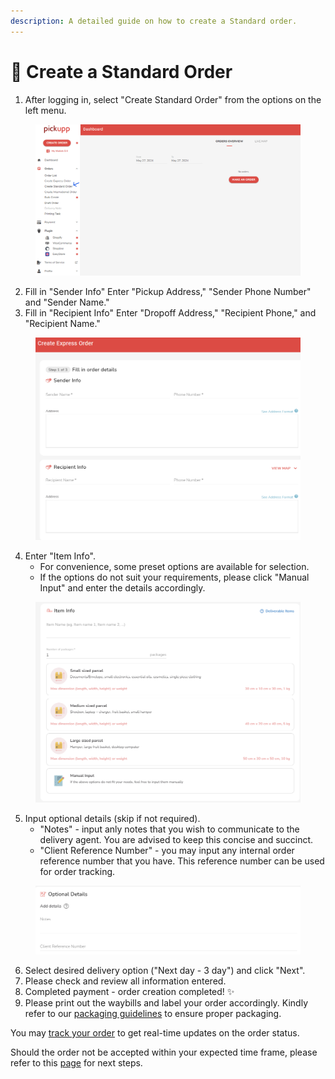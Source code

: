 ```yaml
---
description: A detailed guide on how to create a Standard order.
---
```


# 🐌 Create a Standard Order

1. After logging in, select "Create Standard Order" from the options on the left menu.

<figure><img src="../.gitbook/assets/image (7).png" alt=""><figcaption></figcaption></figure>

2. Fill in "Sender Info" Enter "Pickup Address," "Sender Phone Number" and "Sender Name."
3. Fill in "Recipient Info" Enter "Dropoff Address," "Recipient Phone," and "Recipient Name."

<figure><img src="../.gitbook/assets/image (2).png" alt=""><figcaption></figcaption></figure>

4. Enter "Item Info".
   * For convenience, some preset options are available for selection.
   * If the options do not suit your requirements, please click "Manual Input" and enter the details accordingly.

<figure><img src="../.gitbook/assets/image (3).png" alt=""><figcaption></figcaption></figure>

5. Input optional details (skip if not required).
   * "Notes" - input anly notes that you wish to communicate to the delivery agent. You are advised to keep this concise and succinct.
   * "Client Reference Number" - you may input any internal order reference number that you have. This reference number can be used for order tracking.

<figure><img src="../.gitbook/assets/image (5).png" alt=""><figcaption></figcaption></figure>

6. Select desired delivery option ("Next day - 3 day") and click "Next".
7. Please check and review all information entered.
8. Completed payment - order creation completed! :sparkles:
9. Please print out the waybills and label your order accordingly. Kindly refer to our [packaging guidelines](../misc/packaging-guidelines.md) to ensure proper packaging.



You may [track your order](tracking-your-order.md) to get real-time updates on the order status.&#x20;

Should the order not be accepted within your expected time frame, please refer to this [page](issues-with-order-matching.md) for next steps.
